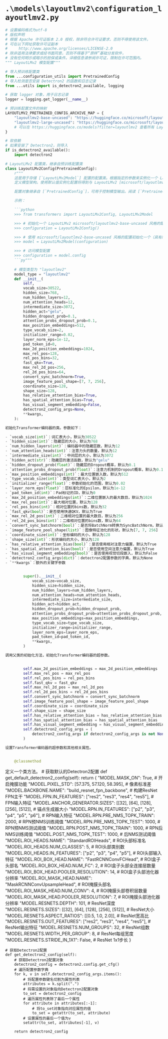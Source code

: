 # `.\models\layoutlmv2\configuration_layoutlmv2.py`

```py
# 设置编码格式为utf-8
# 版权声明
# 根据 Apache 许可证版本 2.0 授权，除非符合许可证要求，否则不得使用该文件。
# 可在以下网址获取许可证副本
#     http://www.apache.org/licenses/LICENSE-2.0
# 除非适用法律要求或经书面同意，否则不得基于“原样”基础分发软件，
# 没有任何明示或暗示的担保或条件。详细信息请参阅许可证，限制在许可范围内。
""" LayoutLMv2 模型配置"""

# 导入预训练配置类
from ...configuration_utils import PretrainedConfig
# 导入检测是否安装 Detectron2 的函数和日志记录
from ...utils import is_detectron2_available, logging

# 获取 logger 对象，用于日志记录
logger = logging.get_logger(__name__)

# 预训练配置文件的映射
LAYOUTLMV2_PRETRAINED_CONFIG_ARCHIVE_MAP = {
    "layoutlmv2-base-uncased": "https://huggingface.co/microsoft/layoutlmv2-base-uncased/resolve/main/config.json",
    "layoutlmv2-large-uncased": "https://huggingface.co/microsoft/layoutlmv2-large-uncased/resolve/main/config.json",
    # 可以在 https://huggingface.co/models?filter=layoutlmv2 查看所有 LayoutLMv2 模型
}

# 软依赖
# 如果安装了 Detectron2，则导入
if is_detectron2_available():
    import detectron2

# LayoutLMv2 配置类，继承自预训练配置类
class LayoutLMv2Config(PretrainedConfig):
    r"""
    这是用于存储 [`LayoutLMv2Model`] 配置的配置类。根据指定的参数来实例化一个 LayoutLMv2 模型，
    定义模型架构。使用默认值实例化配置将得到与 LayoutLMv2 [microsoft/layoutlmv2-base-uncased](https://huggingface.co/microsoft/layoutlmv2-base-uncased) 架构类似的配置。

    配置对象继承自 [`PretrainedConfig`]，可用于控制模型输出。阅读 [`PretrainedConfig`] 的文档获取更多信息。

    示例：

    ```python
    >>> from transformers import LayoutLMv2Config, LayoutLMv2Model

    >>> # 初始化一个 LayoutLMv2 microsoft/layoutlmv2-base-uncased 风格的配置
    >>> configuration = LayoutLMv2Config()

    >>> # 使用 microsoft/layoutlmv2-base-uncased 风格的配置初始化一个（具有随机权重）模型
    >>> model = LayoutLMv2Model(configuration)

    >>> # 访问模型配置
    >>> configuration = model.config
    ```py"""
    
    # 模型类型为 "layoutlmv2"
    model_type = "layoutlmv2"
    def __init__(
        self,
        vocab_size=30522,
        hidden_size=768,
        num_hidden_layers=12,
        num_attention_heads=12,
        intermediate_size=3072,
        hidden_act="gelu",
        hidden_dropout_prob=0.1,
        attention_probs_dropout_prob=0.1,
        max_position_embeddings=512,
        type_vocab_size=2,
        initializer_range=0.02,
        layer_norm_eps=1e-12,
        pad_token_id=0,
        max_2d_position_embeddings=1024,
        max_rel_pos=128,
        rel_pos_bins=32,
        fast_qkv=True,
        max_rel_2d_pos=256,
        rel_2d_pos_bins=64,
        convert_sync_batchnorm=True,
        image_feature_pool_shape=[7, 7, 256],
        coordinate_size=128,
        shape_size=128,
        has_relative_attention_bias=True,
        has_spatial_attention_bias=True,
        has_visual_segment_embedding=False,
        detectron2_config_args=None,
        **kwargs,
    ):

初始化Transformer编码器的类。参数如下：

- `vocab_size(int)`：词汇表大小，默认为30522
- `hidden_size(int)`：隐藏层的大小，默认为768
- `num_hidden_layers(int)`：编码器中的隐藏层数，默认为12
- `num_attention_heads(int)`：注意力头的数量，默认为12
- `intermediate_size(int)`：中间层的大小，默认为3072
- `hidden_act(str)`：隐藏层的激活函数，默认为"gelu"
- `hidden_dropout_prob(float)`：隐藏层的Dropout概率，默认为0.1
- `attention_probs_dropout_prob(float)`：注意力机制的Dropout概率，默认为0.1
- `max_position_embeddings(int)`：最大位置嵌入数，默认为512
- `type_vocab_size(int)`：类型词汇表大小，默认为2
- `initializer_range(float)`：参数初始化的范围，默认为0.02
- `layer_norm_eps(float)`：层标准化的Epsilon，默认为1e-12
- `pad_token_id(int)`：Pad标记的ID，默认为0
- `max_2d_position_embeddings(int)`：二维位置嵌入的最大数目，默认为1024
- `max_rel_pos(int)`：最大相对位置，默认为128
- `rel_pos_bins(int)`：相对位置的bins数，默认为32
- `fast_qkv(bool)`：是否使用快速QKV，默认为True
- `max_rel_2d_pos(int)`：二维相对位置的最大数目，默认为256
- `rel_2d_pos_bins(int)`：二维相对位置的bins数，默认为64
- `convert_sync_batchnorm(bool)`：是否将BatchNorm转换为SyncBatchNorm，默认为True
- `image_feature_pool_shape(list)`：图像特征池化的形状，默认为[7, 7, 256]
- `coordinate_size(int)`：坐标编码的大小，默认为128
- `shape_size(int)`：形状编码的大小，默认为128
- `has_relative_attention_bias(bool)`：是否使用相对注意力偏置，默认为True
- `has_spatial_attention_bias(bool)`：是否使用空间注意力偏置，默认为True
- `has_visual_segment_embedding(bool)`：是否使用视觉切段嵌入，默认为False
- `detectron2_config_args(dict)`：detectron2配置参数的字典，默认为None
- `**kwargs`：额外的关键字参数


        super().__init__(
            vocab_size=vocab_size,
            hidden_size=hidden_size,
            num_hidden_layers=num_hidden_layers,
            num_attention_heads=num_attention_heads,
            intermediate_size=intermediate_size,
            hidden_act=hidden_act,
            hidden_dropout_prob=hidden_dropout_prob,
            attention_probs_dropout_prob=attention_probs_dropout_prob,
            max_position_embeddings=max_position_embeddings,
            type_vocab_size=type_vocab_size,
            initializer_range=initializer_range,
            layer_norm_eps=layer_norm_eps,
            pad_token_id=pad_token_id,
            **kwargs,
        )

调用父类的初始化方法，初始化Transformer编码器的超参数。


        self.max_2d_position_embeddings = max_2d_position_embeddings
        self.max_rel_pos = max_rel_pos
        self.rel_pos_bins = rel_pos_bins
        self.fast_qkv = fast_qkv
        self.max_rel_2d_pos = max_rel_2d_pos
        self.rel_2d_pos_bins = rel_2d_pos_bins
        self.convert_sync_batchnorm = convert_sync_batchnorm
        self.image_feature_pool_shape = image_feature_pool_shape
        self.coordinate_size = coordinate_size
        self.shape_size = shape_size
        self.has_relative_attention_bias = has_relative_attention_bias
        self.has_spatial_attention_bias = has_spatial_attention_bias
        self.has_visual_segment_embedding = has_visual_segment_embedding
        self.detectron2_config_args = (
            detectron2_config_args if detectron2_config_args is not None else self.get_default_detectron2_config()
        )

设置Transformer编码器的超参数和其他相关属性。


    @classmethod
```        
定义一个类方法。
    # 获取默认的Detectron2配置
    def get_default_detectron2_config(self):
        return {
            "MODEL.MASK_ON": True,  # 开启掩膜功能
            "MODEL.PIXEL_STD": [57.375, 57.120, 58.395],  # 像素标准差
            "MODEL.BACKBONE.NAME": "build_resnet_fpn_backbone",  # 构建ResNet FPN主干
            "MODEL.FPN.IN_FEATURES": ["res2", "res3", "res4", "res5"],  # FPN输入特征
            "MODEL.ANCHOR_GENERATOR.SIZES": [[32], [64], [128], [256], [512]],  # 锚点生成器大小
            "MODEL.RPN.IN_FEATURES": ["p2", "p3", "p4", "p5", "p6"],  # RPN输入特征
            "MODEL.RPN.PRE_NMS_TOPK_TRAIN": 2000,  # RPN预NMS训练阈值
            "MODEL.RPN.PRE_NMS_TOPK_TEST": 1000,  # RPN预NMS测试阈值
            "MODEL.RPN.POST_NMS_TOPK_TRAIN": 1000,  # RPN后NMS训练阈值
            "MODEL.POST_NMS_TOPK_TEST": 1000,  # 后NMS测试阈值
            "MODEL.ROI_HEADS.NAME": "StandardROIHeads",  # ROI头部标准名
            "MODEL.ROI_HEADS.NUM_CLASSES": 5,  # ROI头部类别数
            "MODEL.ROI_HEADS.IN_FEATURES": ["p2", "p3", "p4", "p5"],  # ROI头部输入特征
            "MODEL.ROI_BOX_HEAD.NAME": "FastRCNNConvFCHead",  # ROI盒子头部名
            "MODEL.ROI_BOX_HEAD.NUM_FC": 2,  # ROI盒子头部全连接层数量
            "MODEL.ROI_BOX_HEAD.POOLER_RESOLUTION": 14,  # ROI盒子头部池化器分辨率
            "MODEL.ROI_MASK_HEAD.NAME": "MaskRCNNConvUpsampleHead",  # ROI掩膜头部名
            "MODEL.ROI_MASK_HEAD.NUM_CONV": 4,  # ROI掩膜头部卷积层数量
            "MODEL.ROI_MASK_HEAD.POOLER_RESOLUTION": 7,  # ROI掩膜头部池化器分辨率
            "MODEL.RESNETS.DEPTH": 101,  # ResNet深度
            "MODEL.RESNETS.SIZES": [[32], [64], [128], [256], [512]],  # ResNet大小
            "MODEL.RESNETS.ASPECT_RATIOS": [[0.5, 1.0, 2.0]],  # ResNet宽高比
            "MODEL.RESNETS.OUT_FEATURES": ["res2", "res3", "res4", "res5"],  # ResNet输出特征
            "MODEL.RESNETS.NUM_GROUPS": 32,  # ResNet组数
            "MODEL.RESNETS.WIDTH_PER_GROUP": 8,  # ResNet每组宽度
            "MODEL.RESNETS.STRIDE_IN_1X1": False,  # ResNet 1x1步长
        }

    # 获取Detectron2配置
    def get_detectron2_config(self):
        # 获取Detectron2配置对象
        detectron2_config = detectron2.config.get_cfg()
        # 遍历配置参数字典
        for k, v in self.detectron2_config_args.items():
            # 将配置参数键名切割为属性列表
            attributes = k.split(".")
            # 将需设置的对象指向Detectron2配置对象
            to_set = detectron2_config
            # 遍历属性列表除了最后一个属性
            for attribute in attributes[:-1]:
                # 将to_set对象指向对应属性的值
                to_set = getattr(to_set, attribute)
            # 设置属性的最后一个值为v
            setattr(to_set, attributes[-1], v)

        return detectron2_config
```